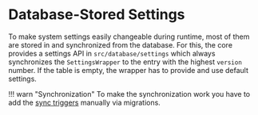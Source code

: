 # Database-Stored Settings

To make system settings easily changeable during runtime, most of them are stored in and synchronized from the database.
For this, the core provides a settings API in `src/database/settings` which always synchronizes the `SettingsWrapper` to the entry with the highest `version` number.
If the table is empty, the wrapper has to provide and use default settings.

!!! warn "Synchronization"
    To make the synchronization work you have to add the [sync triggers](Sync-Triggers.md) manually via migrations.
